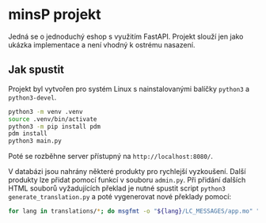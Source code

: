 # minsP projekt

Jedná se o jednoduchý eshop s využitím FastAPI. 
Projekt slouží jen jako ukázka implementace a není
vhodný k ostrému nasazení.

## Jak spustit

Projekt byl vytvořen pro systém Linux s nainstalovanými
balíčky `python3` a `python3-devel`.

```bash
python3 -m venv .venv
source .venv/bin/activate
python3 -m pip install pdm
pdm install
python3 main.py
```

Poté se rozběhne server přístupný na `http://localhost:8080/`.

V databázi jsou nahrány některé produkty pro rychlejší vyzkoušení.
Další produkty lze přidat pomocí funkcí v souboru `admin.py`.
Při přidání dalších HTML souborů vyžadujících překlad je nutné
spustit script `python3 generate_translation.py` a poté vygenerovat
nové překlady pomocí:
```bash
for lang in translations/*; do msgfmt -o "${lang}/LC_MESSAGES/app.mo" "${lang}/LC_MESSAGES/app.po"; done
```
